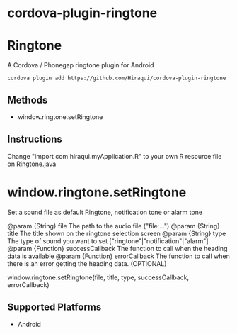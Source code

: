 # cordova-plugin-ringtone

Ringtone
======

A Cordova / Phonegap ringtone plugin for Android

    cordova plugin add https://github.com/Hiraqui/cordova-plugin-ringtone

Methods
-------

- window.ringtone.setRingtone

Instructions
-------

Change "import com.hiraqui.myApplication.R" to your own R resource file on Ringtone.java

window.ringtone.setRingtone
=================

Set a sound file as default Ringtone, notification tone or alarm tone

  @param {String}
    file The path to the audio file ("file:...")
  @param {String}
    title The title shown on the ringtone selection screen
  @param {String}
    type The type of sound you want to set ["ringtone"|"notification"|"alarm"]
  @param {Function}
    successCallback The function to call when the heading data is available
  @param {Function}
    errorCallback The function to call when there is an error getting the heading data. (OPTIONAL)

   window.ringtone.setRingtone(file, title, type, successCallback, errorCallback)

Supported Platforms
-------------------

- Android


